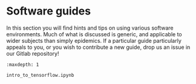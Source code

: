 # Software guides

In this section you will find hints and tips on using various software
environments.  Much of what is discussed is generic, and applicable to
wider subjects than simply epidemics.  If a particular guide particularly
appeals to you, or you wish to contribute a new guide, drop us an issue
in our Gitlab repository!

```{toctree}
:maxdepth: 1

intro_to_tensorflow.ipynb
```
